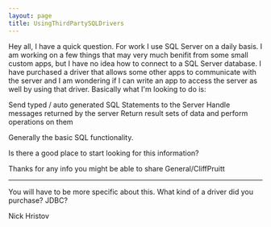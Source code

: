 ```yaml
---
layout: page
title: UsingThirdPartySQLDrivers
---
```




Hey all, I have a quick question. For work I use SQL Server on a daily basis.  I am working on a few things that may very much benifit from some small custom apps, but I have no idea how to connect to a SQL Server database.  I have purchased a driver that allows some other apps to communicate with the server and I am wondering if I can write an app to access the server as well by using that driver.  Basically what I'm looking to do is:

Send typed / auto generated SQL Statements to the Server
Handle messages returned by the server
Return result sets of data and perform operations on them

Generally the basic SQL functionality.

Is there a good place to start looking for this information?

Thanks for any info you might be able to share
General/CliffPruitt

----

You will have to be more specific about this. What kind of a driver did you purchase? JDBC?

Nick Hristov
